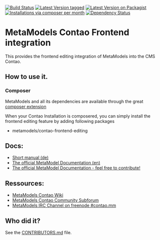 [![Build Status](https://travis-ci.org/MetaModels/contao-frontend-editing.png)](https://travis-ci.org/MetaModels/contao-frontend-editing)
[![Latest Version tagged](http://img.shields.io/github/tag/MetaModels/contao-frontend-editing.svg)](https://github.com/MetaModels/contao-frontend-editing/tags)
[![Latest Version on Packagist](http://img.shields.io/packagist/v/MetaModels/contao-frontend-editing.svg)](https://packagist.org/packages/MetaModels/contao-frontend-editing)
[![Installations via composer per month](http://img.shields.io/packagist/dm/MetaModels/contao-frontend-editing.svg)](https://packagist.org/packages/MetaModels/contao-frontend-editing)
[![Dependency Status](https://www.versioneye.com/php/metamodels:contao-frontend-editing/badge.svg)](https://www.versioneye.com/php/metamodels:contao-frontend-editing)

MetaModels Contao Frontend integration
======================================

This provides the frontend editing integration of MetaModels into the CMS Contao.

How to use it.
--------------

### Composer

MetaModels and all its dependencies are available through the great [composer extension](https://c-c-a.org/ueber-composer) 

When your Contao Installation is composered, you can simply install the frontend editing feature by adding following packages

* metamodels/contao-frontend-editing

Docs:
-----------

* [Short manual (de)](https://metamodels.readthedocs.io/de/latest/manual/extended/frontend_editing.html)
* [The official MetaModel Documentation (en)](http://metamodels.readthedocs.org/en/latest/index.html)
* [The official MetaModel Documentation - feel free to contribute!](https://github.com/MetaModels/docs)

Ressources:
-----------

* [MetaModels Contao Wiki](http://de.contaowiki.org/MetaModels)
* [MetaModels Contao Community Subforum](https://community.contao.org/de/forumdisplay.php?149-MetaModels)
* [MetaModels IRC Channel on freenode #contao.mm](irc://chat.freenode.net/#contao.mm)

Who did it?
-----------

See the [CONTRIBUTORS.md](https://github.com/MetaModels/core/tree/master/CONTRIBUTORS.md) file.
